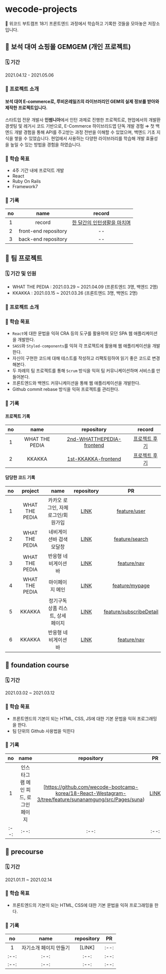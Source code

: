 # wecode-projects
🏓 위코드 부트캠프 18기 프론트엔드 과정에서 학습하고 기록한 것들을 모아놓은 저장소입니다.

## 🐤 보석 대여 쇼핑몰 GEMGEM (개인 프로젝트)
### 🗓 기간
 2021.04.12 - 2021.05.06

### 🐧 프로젝트 소개
#### 보석 대여 E-commerce로, 루비온레일즈의 라이브러리인 GEM의 실제 정보를 받아와 제작한 프로젝트입니다.
스타트업 전문 개발사 **인썸니아**에서 인턴 과제로 진행한 프로젝트로, 현업에서의 개발환경셋팅 및 레거시 코드 기반으로, E-Commerce 하이브리드앱 단독 개발 경험
⇒ 첫 백엔드 개발 경험을 통해 API를 주고받는 과정 전반을 이해할 수 있었으며, 백엔드 기초 지식을 쌓을 수 있었습니다. 현업에서 사용하는 다양한 라이브러리를 학습해 개발 효율성을 높일 수 있는 방법을 경험을 하였습니다.

### 🎯 학습 목표
- 4주 기간 내에 프로덕트 개발
- React
- Ruby On Rails
- Framework7

### 📝 기록
|no|name|record|
| :----: |:---------------: | :----------------------------------------------------------: | 
|1|record|[한 달간의 인턴생활을 마치며](...)|
|2|front-end repository|--|
|3|back-end repository|--|



## 🐣 팀 프로젝트
### 🗓 기간 및 인원
- WHAT THE PEDIA : 2021.03.29 ~ 2021.04.09 (프론트엔드 3명, 백엔드 2명)
- KKAKKA : 2021.03.15 ~ 2021.03.26 (프론트엔드 3명, 백엔드 2명)

### 🐧 프로젝트 소개

### 🎯 학습 목표
- `React`에 대한 문법을 익혀 CRA 등의 도구를 활용하여 모던 SPA 웹 애플리케이션을 개발한다.
- `SASS`와 `Styled-components`를 익혀 각 프로젝트에 활용해 웹 애플리케이션을 개발한다.
- 자신이 구현한 코드에 대해 테스트를 작성하고 리팩토링하여 읽기 좋은 코드로 변경해본다.
- 두 차례의 팀 프로젝트를 통해 `Scrum` 방식을 익혀 팀 커뮤니케이션하며 서비스를 만들어본다.
- 프론트엔드와 백엔드 커뮤니케이션을 통해 웹 애플리케이션을 개발한다.
- Github commit rebase 방식을 익혀 프로젝트를 관리한다.

### 📝 기록
#### 프로젝트 기록
|no|name|repository|record|
| :--: |:---------------: | :----------------: | :----------------------------------------------------------: | 
|1|WHAT THE PEDIA |[2nd-WHATTHEPEDIA-frontend](https://github.com/sunaaank/18-2nd-WHATTHEPEDIA-frontend)|[프로젝트 후기](https://velog.io/@sunaaank/series/2%EC%B0%A8-%ED%94%84%EB%A1%9C%EC%A0%9D%ED%8A%B8-%EC%99%93%EB%8D%94%ED%94%BC%EB%94%94%EC%95%84)|
|2|KKAKKA|[1st-KKAKKA-frontend](https://github.com/wecode-bootcamp-korea/18-1st-KKAKKA-frontend)|[프로젝트 후기](https://velog.io/@sunaaank/series/1%EC%B0%A8-%ED%94%84%EB%A1%9C%EC%A0%9D%ED%8A%B8-KKAKKA)|


#### 담당한 코드 기록
|no|project|name|repository|PR|
| :--: | :-------------:| :------------------------------------: |:-------------: | :-------------------------------: | 
|1|WHAT THE PEDIA|카카오 로그인, 자체 로그인/회원가입|[LINK](https://github.com/wecode-bootcamp-korea/18-2nd-WHATTHEPEDIA-frontend/tree/master/src/Components)|[feature/user](https://github.com/wecode-bootcamp-korea/18-2nd-WHATTHEPEDIA-frontend/pull/6)|
|2|WHAT THE PEDIA|네비게이션바 검색모달창|[LINK](https://github.com/wecode-bootcamp-korea/18-2nd-WHATTHEPEDIA-frontend/tree/master/src/Components/Nav/SearchModal)|[feature/search](https://github.com/wecode-bootcamp-korea/18-2nd-WHATTHEPEDIA-frontend/pull/9)|
|3|WHAT THE PEDIA|반응형 네비게이션 바|[LINK](https://github.com/wecode-bootcamp-korea/18-2nd-WHATTHEPEDIA-frontend/tree/master/src/Components/Nav)|[feature/nav](https://github.com/wecode-bootcamp-korea/18-2nd-WHATTHEPEDIA-frontend/pull/2)|
|4|WHAT THE PEDIA|마이페이지 메인|[LINK](https://github.com/wecode-bootcamp-korea/18-2nd-WHATTHEPEDIA-frontend/tree/master/src/Pages/MyPage)|[feature/mypage](https://github.com/wecode-bootcamp-korea/18-2nd-WHATTHEPEDIA-frontend/pull/8)|
|5|KKAKKA|정기구독 상품 리스트, 상세 페이지|[LINK](https://github.com/wecode-bootcamp-korea/18-1st-KKAKKA-frontend/tree/main/src/Pages/SubscribeList)|[feature/subscribeDetail](https://github.com/wecode-bootcamp-korea/18-1st-KKAKKA-frontend/pull/4)|
|6|KKAKKA|반응형 네비게이션 바|[LINK](https://github.com/wecode-bootcamp-korea/18-1st-KKAKKA-frontend/tree/main/src/Components/Nav)|[feature/nav](https://github.com/wecode-bootcamp-korea/18-1st-KKAKKA-frontend/pull/6)|




## 🥚 foundation course
### 🗓 기간
2021.03.02 ~ 2021.03.12

### 🎯 학습 목표
- 프론트엔드의 기본이 되는 HTML, CSS, JS에 대한 기본 문법을 익혀 프로그래밍을 한다.
- 팀 단위의 Github 사용법을 익힌다

### 📝 기록
|no|name|repository|PR|
| :--: | :---------------: |:---------------: | :----------------------------------------------------------: | 
|1|인스타그램 메인 피드, 로그인페이지|[https://github.com/wecode-bootcamp-korea/18-React-Westagram-3/tree/feature/sunanamgung/src/Pages/suna)|[LINK](https://github.com/wecode-bootcamp-korea/18-React-Westagram-3/pull/1)|
|:--:|:--:|:--:|:--:|

## 🌱 precourse
### 🗓 기간
2021.01.11 ~ 2021.02.14

### 🎯 학습 목표
- 프론트엔드의 기본이 되는 HTML, CSS에 대한 기본 문법을 익혀 프로그래밍을 한다.

### 📝 기록

|no|name|repository|PR|
| :--: | :---------------: |:---------------: | :----------------------------------------------------------: | 
|1|자기소개 페이지 만들기|[LINK]|:--:|
|:--:|:--:|:--:|:--:|
|:--:|:--:|:--:|:--:|

